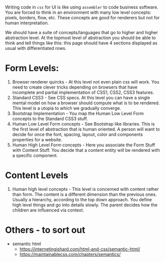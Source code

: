Writing code in `css` for UI is like using `assembler` to code business software. You are forced to think in an environment with many low level concepts: pixels, borders, flow, etc. These concepts are good for renderers but not for human interpretation.

We should have a suite of concepts/languages that go to higher and higher abstraction level. At the topmost level of abstraction you should be able to think and tell things like this: this page should have 4 sections displayed as usual with differentiated rows.

# Form Levels:

1. Browser renderer quircks - At this level not even plain css will work. You need to create clever tricks depending on browsers that have incomplete and partial implementation of CSS1, CSS2, CSS3 features.
2. Standard CSS3 - See CSS specs. At this level you can have a single mental model on how a browser should compute what is to be rendered. This level is a utopia to which we gradually converge.
3. Bootstrap Implementation - You map the Human Low Level Form concepts to the Standard CSS3 stuff.
4. Human Low Level Form concepts - See Bootstrap like libraries. This is the first level of abstraction that is human oriented. A person will want to decide for once the font, spacing, layout, color and components properties for a website.
5. Human High Level Form concepts - Here you associate the Form Stuff with Content Stuff. You decide that a content entity will be rendered with a specific component.

# Content Levels

1. Human high level concepts - This level is concerned with content rather than form. The content is a different dimension than the previous ones. 
Usually a hierarchy, according to the top down approach. You define high level things and go into details slowly. The parent decides how the children are influenced via context.

# Others - to sort out
- semantic html
  - https://internetingishard.com/html-and-css/semantic-html/
  - https://maintainablecss.com/chapters/semantics/